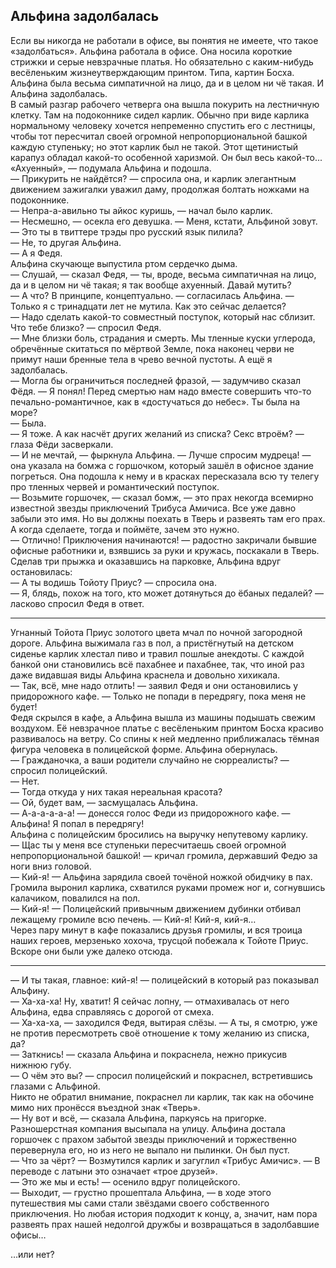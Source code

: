 ## Альфина задолбалась

Если вы никогда не работали в офисе, вы понятия не имеете, что такое «задолбаться». Альфина работала в офисе. Она носила короткие стрижки и серые невзрачные платья. Но обязательно с каким-нибудь весёленьким жизнеутверждающим принтом. Типа, картин Босха. Альфина была весьма симпатичной на лицо, да и в целом ни чё такая. И Альфина задолбалась.  
В самый разгар рабочего четверга она вышла покурить на лестничную клетку. Там на подоконнике сидел карлик. Обычно при виде карлика нормальному человеку хочется непременно спустить его с лестницы, чтобы тот пересчитал своей огромной непропорциональной башкой каждую ступеньку; но этот карлик был не такой. Этот щетинистый карапуз обладал какой-то особенной харизмой. Он был весь какой-то...  
«Ахуенный», — подумала Альфина и подошла.  
— Прикурить не найдётся? — спросила она, и карлик элегантным движением зажигалки уважил даму, продолжая болтать ножками на подоконнике.  
— Непра-а-авильно ты айкос куришь, — начал было карлик.  
— Несмешно, — осекла его девушка. — Меня, кстати, Альфиной зовут.  
— Это ты в твиттере трэды про русский язык пилила?  
— Не, то другая Альфина.  
— А я Федя.  
Альфина скучающе выпустила ртом сердечко дыма.  
— Слушай, — сказал Федя, — ты, вроде, весьма симпатичная на лицо, да и в целом ни чё такая; я так вообще ахуенный. Давай мутить?  
— А что? В принципе, концептуально. — согласилась Альфина. — Только я с тринадцати лет не мутила. Как это сейчас делается?  
— Надо сделать какой-то совместный поступок, который нас сблизит. Что тебе близко? — спросил Федя.  
— Мне близки боль, страдания и смерть. Мы тленные куски углерода, обречённые скитаться по мёртвой Земле, пока наконец черви не примут наши бренные тела в чрево вечной пустоты. А ещё я задолбалась.  
— Могла бы ограничиться последней фразой, — задумчиво сказал Фёдя. — Я понял! Перед смертью нам надо вместе совершить что-то печально-романтичное, как в «достучаться до небес». Ты была на море?  
— Была.  
— Я тоже. А как насчёт других желаний из списка? Секс втроём? — глаза Фёди засверкали.  
— И не мечтай, — фыркнула Альфина. — Лучше спросим мудреца! — она указала на бомжа с горшочком, который зашёл в офисное здание погреться. Она подошла к нему и в красках пересказала всю ту телегу про тленных червей и романтический поступок.  
— Возьмите горшочек, — сказал бомж, — это прах некогда всемирно известной звезды приключений Трибуса Амичиса. Все уже давно забыли это имя. Но вы должны поехать в Тверь и развеять там его прах. А когда сделаете, тогда и поймёте, зачем это нужно.  
— Отлично! Приключения начинаются! — радостно закричали бывшие офисные работники и, взявшись за руки и кружась, поскакали в Тверь.  
Сделав три прыжка и оказавшись на парковке, Альфина вдруг остановилась:  
— А ты водишь Тойоту Приус? — спросила она.  
— Я, блядь, похож на того, кто может дотянуться до ёбаных педалей? — ласково спросил Федя в ответ.  
 
***  
 
Угнанный Тойота Приус золотого цвета мчал по ночной загородной дороге. Альфина выжимала газ в пол, а пристёгнутый на детском сиденье карлик хлестал пиво и травил пошлые анекдоты. С каждой банкой они становились всё пахабнее и пахабнее, так, что иной раз даже видавшая виды Альфина краснела и довольно хихикала.  
— Так, всё, мне надо отлить! — заявил Федя и они остановились у придорожного кафе. — Только не попади в передрягу, пока меня не будет!  
Федя скрылся в кафе, а Альфина вышла из машины подышать свежим воздухом. Её невзрачное платье с весёленьким принтом Босха красиво развивалось на ветру. Со спины к ней медленно приближалась тёмная фигура человека в полицейской форме. Альфина обернулась.  
— Гражданочка, а ваши родители случайно не сюрреалисты? — спросил полицейский.  
— Нет.  
— Тогда откуда у них такая нереальная красота?  
— Ой, будет вам, — засмущалась Альфина.  
— А-а-а-а-а-а! — донесся голос Феди из придорожного кафе. — Альфина! Я попал в передрягу!  
Альфина с полицейским бросились на выручку непутевому карлику.  
— Щас ты у меня все ступеньки пересчитаешь своей огромной непропорциональной башкой! — кричал громила, державший Федю за ноги вниз головой.  
— Кий-я! — Альфина зарядила своей точёной ножкой обидчику в пах.  
Громила выронил карлика, схватился руками промеж ног и, согнувшись калачиком, повалился на пол.  
— Кий-я! — Полицейский привычным движением дубинки отбивал лежащему громиле всю печень. — Кий-я! Кий-я, кий-я…  
Через пару минут в кафе показались друзья громилы, и вся троица наших героев, мерзенько хохоча, трусцой побежала к Тойоте Приус. Вскоре они были уже далеко отсюда.  
 
***  
 
— И ты такая, главное: кий-я! — полицейский в который раз показывал Альфину.  
— Ха-ха-ха! Ну, хватит! Я сейчас лопну, — отмахивалась от него Альфина, едва справляясь с дорогой от смеха.  
— Ха-ха-ха, — заходился Федя, вытирая слёзы. — А ты, я смотрю, уже не против пересмотреть своё отношение к тому желанию из списка, да?  
— Заткнись! — сказала Альфина и покраснела, нежно прикусив нижнюю губу.  
— О чём это вы? — спросил полицейский и покраснел, встретившись глазами с Альфиной.  
Никто не обратил внимание, покраснел ли карлик, так как на обочине мимо них пронёсся въездной знак «Тверь».  
— Ну вот и всё, — сказала Альфина, паркуясь на пригорке.  
Разношерстная компания высыпала на улицу. Альфина достала горшочек с прахом забытой звезды приключений и торжественно перевернула его, но из него не выпало ни пылинки. Он был пуст.  
— Что за чёрт? — Возмутился карлик и загуглил «Трибус Амичис». — В переводе с латыни это означает «трое друзей».  
— Это же мы и есть! — осенило вдруг полицейского.  
— Выходит, — грустно прошептала Альфина, — в ходе этого путешествия мы сами стали звёздами своего собственного приключения. Но любая история подходит к концу, а, значит, нам пора развеять прах нашей недолгой дружбы и возвращаться в задолбавшие офисы…  
 
 
…или нет? 